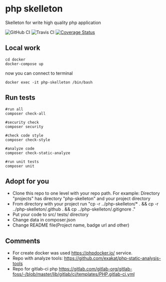 # php skelleton
Skelleton for write high quality php application

![GitHub CI](https://github.com/otis22/php-skelleton/workflows/CI/badge.svg)
![Travis CI](https://api.travis-ci.org/otis22/php-skelleton.svg?branch=master)
[![Coverage Status](https://coveralls.io/repos/github/otis22/php-skelleton/badge.svg?branch=master)](https://coveralls.io/github/otis22/php-skelleton?branch=master)

## Local work

```
cd docker
docker-compose up
```
now you can connect to terminal
```
docker exec -it php-skelleton /bin/bash
```

## Run tests

```
#run all
composer check-all

#security check
composer security

#check code style
composer check-style

#analyze code
composer check-static-analyze

#run unit tests
composer unit
```


## Adopt for you 

- Clone this repo to one level with your repo path. For example: Directory "projects" has directory "php-skelleton" and your project directory
- From directory with your project run "cp -r ../php-skelleton/* . && cp -r ../php-skelleton/.github . && cp ../php-skelleton/.gitignore ."
- Put your code to src/ tests/ directory
- Change data in composer.json
- Change README file(Project name, badge url and other)


## Comments 

- For create docker was used https://phpdocker.io/ service.
- Repo with analyze tools: https://github.com/exakat/php-static-analysis-tools
- Repo for gitlab-ci php https://gitlab.com/gitlab-org/gitlab-foss/-/blob/master/lib/gitlab/ci/templates/PHP.gitlab-ci.yml
